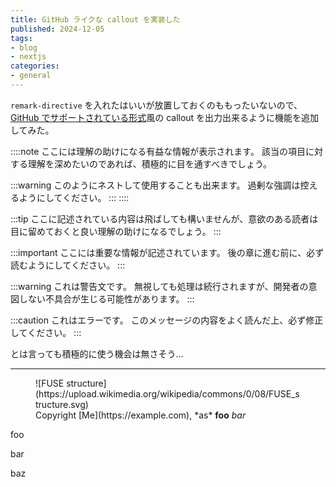 ```yaml
---
title: GitHub ライクな callout を実装した
published: 2024-12-05
tags:
- blog
- nextjs
categories:
- general
---
```


`remark-directive` を入れたはいいが放置しておくのももったいないので、[GitHub でサポートされている形式](https://github.com/orgs/community/discussions/16925)風の callout を出力出来るように機能を追加してみた。

::::note
ここには理解の助けになる有益な情報が表示されます。
該当の項目に対する理解を深めたいのであれば、積極的に目を通すべきでしょう。

:::warning
このようにネストして使用することも出来ます。
過剰な強調は控えるようにしてください。
:::
::::

:::tip
ここに記述されている内容は飛ばしても構いませんが、意欲のある読者は目に留めておくと良い理解の助けになるでしょう。
:::

:::important
ここには重要な情報が記述されています。
後の章に進む前に、必ず読むようにしてください。
:::

:::warning
これは警告文です。
無視しても処理は続行されますが、開発者の意図しない不具合が生じる可能性があります。
:::

:::caution
これはエラーです。
このメッセージの内容をよく読んだ上、必ず修正してください。
:::

とは言っても積極的に使う機会は無さそう…

---

<figure>
  ![FUSE structure](https://upload.wikimedia.org/wikipedia/commons/0/08/FUSE_structure.svg)
  <figcaption>
    Copyright [Me](https://example.com), *as* <strong>foo</strong>
    <em>bar</em>
  </figcaption>
</figure>
<p>foo</p>
bar

baz
